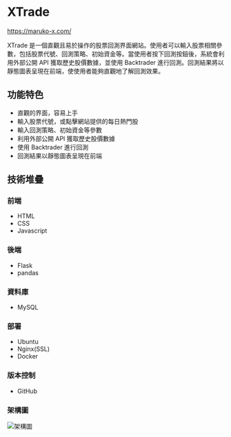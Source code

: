 # XTrade 



https://maruko-x.com/

XTrade 是一個直觀且易於操作的股票回測界面網站。使用者可以輸入股票相關參數，包括股票代號、回測策略、初始資金等。當使用者按下回測按鈕後，系統會利用外部公開 API 獲取歷史股價數據，並使用 Backtrader 進行回測。回測結果將以靜態圖表呈現在前端，使使用者能夠直觀地了解回測效果。

## 功能特色

- 直觀的界面，容易上手
- 輸入股票代號，或點擊網站提供的每日熱門股
- 輸入回測策略、初始資金等參數
- 利用外部公開 API 獲取歷史股價數據
- 使用 Backtrader 進行回測
- 回測結果以靜態圖表呈現在前端

## 技術堆疊
### 前端

- HTML
- CSS
- Javascript

### 後端

- Flask
- pandas

### 資料庫

- MySQL

### 部署
- Ubuntu
- Nginx(SSL)
- Docker


### 版本控制

- GitHub
  
### 架構圖
![架構圖](https://github.com/lili05020502/trade/assets/127928553/a9de0d92-4793-4459-af8d-2613944c1f03)
